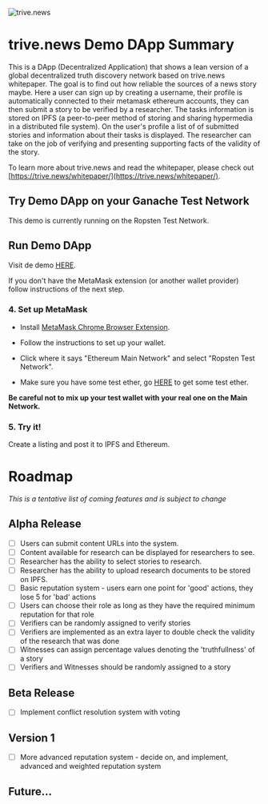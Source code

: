![trive.news](https://trive.news/wp-content/uploads/2018/01/discover-banner-4.png)

# trive.news Demo DApp Summary
This is a DApp (Decentralized Application) that shows a lean version of a global decentralized truth discovery network based on trive.news whitepaper. The goal is to find out how reliable the sources of a news story maybe. Here a user can sign up by creating a username, their profile is automatically connected to their metamask ethereum accounts, they can then submit a story to be verified by a researcher. The tasks information is stored on IPFS (a peer-to-peer method of storing and sharing hypermedia in a distributed file system). On the user's profile a list of of submitted stories and information about their tasks is displayed. The researcher can take on the job of verifying and presenting supporting facts of the validity of the story.


To learn more about trive.news and read the whitepaper, please check out [https://trive.news/whitepaper/](https://trive.news/whitepaper/).

## Try Demo DApp on your Ganache Test Network

This demo is currently running on the Ropsten Test Network.


## Run Demo DApp

Visit de demo [HERE](https://mystifying-montalcini-c44921.netlify.com/).

If you don't have the MetaMask extension (or another wallet provider) follow instructions of the next step.


### 4. Set up MetaMask

- Install [MetaMask Chrome Browser Extension](https://metamask.io/).

- Follow the instructions to set up your wallet.

- Click where it says "Ethereum Main Network" and select "Ropsten Test Network".
- Make sure you have some test ether, go [HERE](https://faucet.metamask.io/) to get some test ether.

**Be careful not to mix up your test wallet with your real one on the Main Network.**



### 5. Try it!
Create a listing and post it to IPFS and Ethereum.

# Roadmap

*This is a tentative list of coming features and is subject to change*

## Alpha Release

* [ ] Users can submit content URLs into the system.
* [ ] Content available for research can be displayed for researchers to see.
* [ ] Researcher has the ability to select stories to research.
* [ ] Researcher has the ability to upload research documents to be stored on IPFS.
* [ ] Basic reputation system - users earn one point for 'good' actions, they lose 5 for 'bad' actions
* [ ] Users can choose their role as long as they have the required minimum reputation for that role
* [ ] Verifiers can be randomly assigned to verify stories
* [ ] Verifiers are implemented as an extra layer to double check the validity of the research that was done
* [ ] Witnesses can assign percentage values denoting the 'truthfullness' of a story
* [ ] Verifiers and Witnesses should be randomly assigned to a story

## Beta Release

* [ ] Implement conflict resolution system with voting

## Version 1

* [ ] More advanced reputation system - decide on, and implement, advanced and weighted reputation system

## Future...
